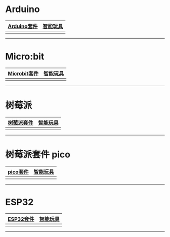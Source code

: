 # Arduino


| [Arduino套件](/docs/arduino/Arduino套件.md)| [智能玩具](/docs/arduino/智能玩具.md)|
|-------------------------------------------------------|---------------------------------------------|
| | |









---
# Micro:bit

| [Microbit套件](/docs/microbit/microbit%20kit.md)| [智能玩具](/docs/microbit/智能玩具.md)|
|-----------------------------------------------|-----------------------------------------------|
| | |







---
# 树莓派

| [树莓派套件](/docs/raspberrypi/树莓派套件.md)| [智能玩具](/docs/raspberrypi/智能玩具.md)|
|--------------------------------------------------------|--------------------------------------------------------|
| | |






---
# 树莓派套件 pico

| [pico套件](/docs/raspberrypi/pico套件.md)| [智能玩具](/docs/raspberrypi/pico智能玩具.md)|
|--------------------------------------------------------|----------------------------------------------|
| | |






---
# ESP32

| [ESP32套件](/docs/esp32/esp32套件.md)| [智能玩具](/docs/esp32/智能玩具.md)|
|-----------------------------------------|-----------------------------------------|
| | |








---















